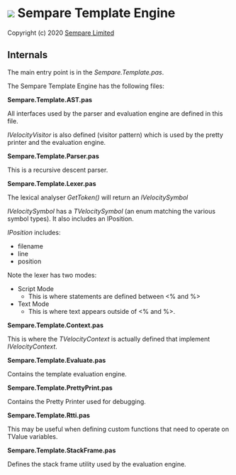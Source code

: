 # ![](../images/sempare-logo-45px.png) Sempare Template Engine

Copyright (c) 2020 [Sempare Limited](http://www.sempare.ltd)

## Internals

The main entry point is in the _Sempare.Template.pas_.

The Sempare Template Engine has the following files:

__Sempare.Template.AST.pas__

All interfaces used by the parser and evaluation engine are defined in this file.

_IVelocityVisitor_ is also defined (visitor pattern) which is used by the pretty printer and the evaluation engine.

__Sempare.Template.Parser.pas__

This is a recursive descent parser.

__Sempare.Template.Lexer.pas__

The lexical analyser _GetToken()_ will return an _IVelocitySymbol_

_IVelocitySymbol_ has a _TVelocitySymbol_ (an enum matching the various symbol types). It also includes an IPosition.

_IPosition_ includes:
- filename
- line
- position

Note the lexer has two modes:
- Script Mode
  - This is where statements are defined between <% and %> 
- Text Mode 
  - This is where text appears outside of <% and %>.

__Sempare.Template.Context.pas__

This is where the _TVelocityContext_ is actually defined that implement _IVelocityContext_.

__Sempare.Template.Evaluate.pas__

Contains the template evaluation engine.

__Sempare.Template.PrettyPrint.pas__

Contains the Pretty Printer used for debugging.

__Sempare.Template.Rtti.pas__

This may be useful when defining custom functions that need to operate on TValue variables.

__Sempare.Template.StackFrame.pas__

Defines the stack frame utility used by the evaluation engine.
